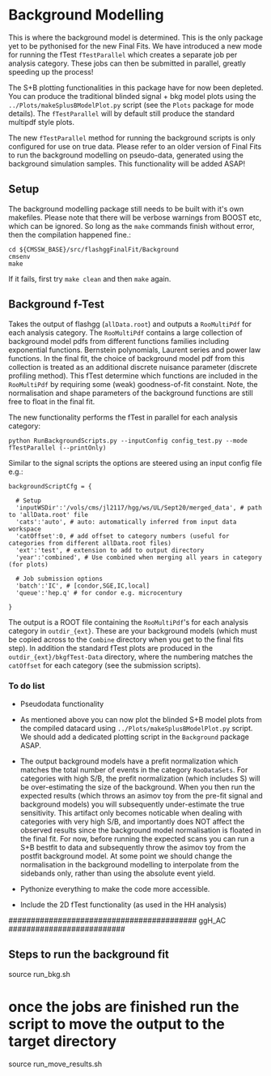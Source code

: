 # Background Modelling

This is where the background model is determined. This is the only package yet to be pythonised for the new Final Fits. We have introduced a new mode for running the fTest `fTestParallel` which creates a separate job per analysis category. These jobs can then be submitted in parallel, greatly speeding up the process!

The S+B plotting functionalities in this package have for now been depleted. You can produce the traditional blinded signal + bkg model plots using the `../Plots/makeSplusBModelPlot.py` script (see the `Plots` package for mode details). The `fTestParallel` will by default still produce the standard multipdf style plots.

The new `fTestParallel` method for running the background scripts is only configured for use on true data. Please refer to an older version of Final Fits to run the background modelling on pseudo-data, generated using the background simulation samples. This functionality will be added ASAP!

## Setup

The background modelling package still needs to be built with it's own makefiles. Please note that there will be verbose warnings from BOOST etc, which can be ignored. So long as the `make` commands finish without error, then the compilation happened fine.:

```
cd ${CMSSW_BASE}/src/flashggFinalFit/Background
cmsenv
make
```

If it fails, first try `make clean` and then `make` again. 

## Background f-Test

Takes the output of flashgg (`allData.root`) and outputs a `RooMultiPdf` for each analysis category. The `RooMultiPdf` contains a large collection of background model pdfs from different functions families including exponential functions. Bernstein polynomials, Laurent series and power law functions. In the final fit, the choice of background model pdf from this collection is treated as an additional discrete nuisance parameter (discrete profiling method). This fTest determine which functions are included in the `RooMultiPdf` by requiring some (weak) goodness-of-fit constaint. Note, the normalisation and shape parameters of the background functions are still free to float in the final fit.

The new functionality performs the fTest in parallel for each analysis category:
```
python RunBackgroundScripts.py --inputConfig config_test.py --mode fTestParallel (--printOnly)
```

Similar to the signal scripts the options are steered using an input config file e.g.:
```
backgroundScriptCfg = {

  # Setup
  'inputWSDir':'/vols/cms/jl2117/hgg/ws/UL/Sept20/merged_data', # path to 'allData.root' file
  'cats':'auto', # auto: automatically inferred from input data workspace
  'catOffset':0, # add offset to category numbers (useful for categories from different allData.root files)  
  'ext':'test', # extension to add to output directory
  'year':'combined', # Use combined when merging all years in category (for plots)

  # Job submission options
  'batch':'IC', # [condor,SGE,IC,local]
  'queue':'hep.q' # for condor e.g. microcentury

}
```

The output is a ROOT file containing the `RooMultiPdf`'s for each analysis category in `outdir_{ext}`. These are your background models (which must be copied across to the `Combine` directory when you get to the final fits step). In addition the standard fTest plots are produced in the `outdir_{ext}/bkgfTest-Data` directory, where the numbering matches the `catOffset` for each category (see the submission scripts).

### To do list

 * Pseudodata functionality

 * As mentioned above you can now plot the blinded S+B model plots from the compiled datacard using `../Plots/makeSplusBModelPlot.py` script. We should add a dedicated plotting script in the `Background` package ASAP.

 * The output background models have a prefit normalization which matches the total number of events in the category `RooDataSets`. For categories with high S/B, the prefit normalization (which includes S) will be over-estimating the size of the background. When you then run the expected results (which throws an asimov toy from the pre-fit signal and background models) you will subsequently under-estimate the true sensitivity. This artifact only becomes noticable when dealing with categories with very high S/B, and importantly does NOT affect the observed results since the background model normalisation is floated in the final fit. For now, before running the expected scans you can run a S+B bestfit to data and subsequently throw the asimov toy from the postfit background model. At some point we should change the normalisation in the background modelling to interpolate from the sidebands only, rather than using the absolute event yield. 

 * Pythonize everything to make the code more accessible.

 * Include the 2D fTest functionality (as used in the HH analysis)



########################################## ggH_AC ##########################
## Steps to run the background fit

source run_bkg.sh  

# once the jobs are finished run the script to move the output to the target directory

source run_move_results.sh 
